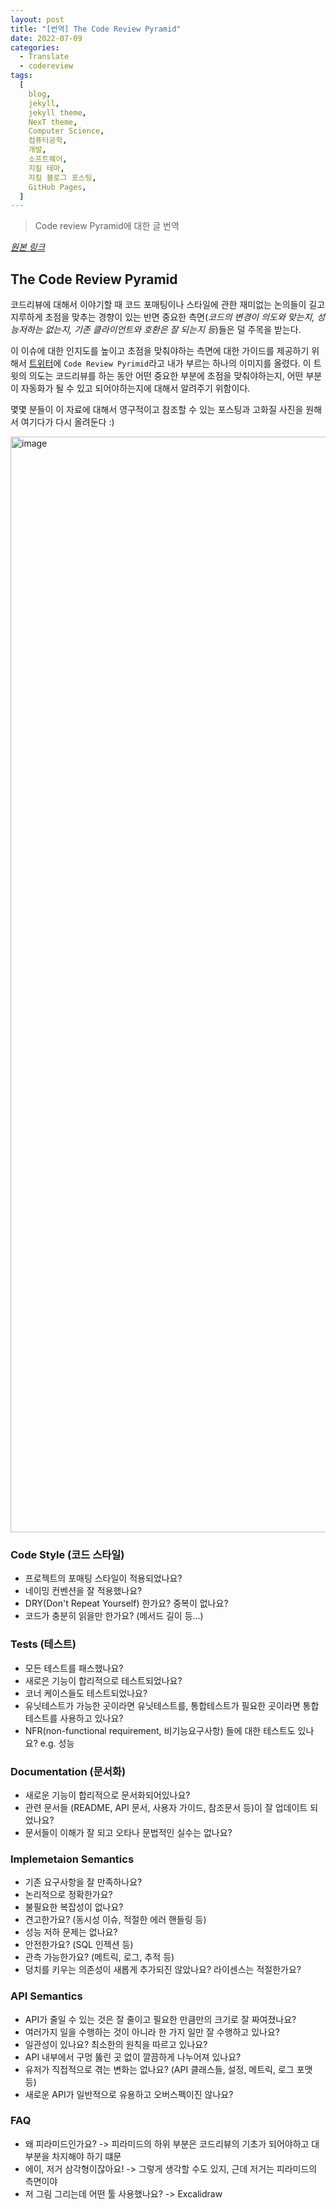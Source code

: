 ```yaml
---
layout: post
title: "[번역] The Code Review Pyramid"
date: 2022-07-09
categories:
  - Translate
  - codereview
tags:
  [
    blog,
    jekyll,
    jekyll theme,
    NexT theme,
    Computer Science,
    컴퓨터공학,
    개발,
    소프트웨어,
    지킬 테마,
    지킬 블로그 포스팅,
    GitHub Pages,
  ]
---
```


> Code review Pyramid에 대한 글 번역 

_[원본 링크](https://www.morling.dev/blog/the-code-review-pyramid/)_

## The Code Review Pyramid
코드리뷰에 대해서 이야기할 때 코드 포매팅이나 스타일에 관한 재미없는 논의들이 길고 지루하게 초점을 맞추는 경향이 있는 반면 중요한 측면(_코드의 변경이 의도와 맞는지, 성능저하는 없는지, 기존 클라이언트와 호환은 잘 되는지 등_)들은 덜 주목을 받는다.

이 이슈에 대한 인지도를 높이고 초점을 맞춰야하는 측면에 대한 가이드를 제공하기 위해서 [트위터](https://twitter.com/gunnarmorling/status/1501645187407388679)에 `Code Review Pyrimid`라고 내가 부르는 하나의 이미지를 올렸다. 이 트윗의 의도는 코드리뷰를 하는 동안 어떤 중요한 부분에 초점을 맞춰야하는지, 어떤 부분이 자동화가 될 수 있고 되어야하는지에 대해서 알려주기 위함이다. 

몇몇 분들이 이 자료에 대해서 영구적이고 참조할 수 있는 포스팅과 고화질 사진을 원해서 여기다가 다시 올려둔다 :)

<img width="1753" alt="image" src="https://user-images.githubusercontent.com/37402136/177997534-b38631ef-6b53-4388-8090-47dd7ecc1964.png">

### Code Style (코드 스타일)
* 프로젝트의 포매팅 스타일이 적용되었나요?
* 네이밍 컨벤션을 잘 적용했나요?
* DRY(Don't Repeat Yourself) 한가요? 중복이 없나요?
* 코드가 충분히 읽을만 한가요? (메서드 길이 등...)

### Tests (테스트)
* 모든 테스트를 패스했나요?
* 새로은 기능이 합리적으로 테스트되었나요?
* 코너 케이스들도 테스트되었나요?
* 유닛테스트가 가능한 곳이라면 유닛테스트를, 통합테스트가 필요한 곳이라면 통합테스트를 사용하고 있나요?
* NFR(non-functional requirement, 비기능요구사항) 들에 대한 테스트도 있나요? e.g. 성능

### Documentation (문서화)
* 새로운 기능이 합리적으로 문서화되어있나요?
* 관련 문서들 (README, API 문서, 사용자 가이드, 참조문서 등)이 잘 업데이트 되었나요?
* 문서들이 이해가 잘 되고 오타나 문법적인 실수는 없나요?

### Implemetaion Semantics
* 기존 요구사항을 잘 만족하나요?
* 논리적으로 정확한가요?
* 불필요한 복잡성이 없나요?
* 견고한가요? (동시성 이슈, 적절한 에러 핸들링 등)
* 성능 저하 문제는 없나요?
* 안전한가요? (SQL 인젝션 등)
* 관측 가능한가요? (메트릭, 로그, 추적 등)
* 덩치를 키우는 의존성이 새롭게 추가되진 않았나요? 라이센스는 적절한가요?

### API Semantics
* API가 줄일 수 있는 것은 잘 줄이고 필요한 만큼만의 크기로 잘 짜여졌나요?  
* 여러가지 일을 수행하는 것이 아니라 한 가지 일만 잘 수행하고 있나요?
* 일관성이 있나요? 최소한의 원칙을 따르고 있나요?
* API 내부에서 구멍 뚫린 곳 없이 깔끔하게 나누어져 있나요? 
* 유저가 직접적으로 겪는 변화는 없나요? (API 클래스들, 설정, 메트릭, 로그 포맷 등)
* 새로운 API가 일반적으로 유용하고 오버스펙이진 않나요? 


### FAQ
* 왜 피라미드인가요?
-> 피라미드의 하위 부분은 코드리뷰의 기초가 되어야하고 대부분을 차지해야 하기 떄문
* 에이, 저거 삼각형이잖아요! 
-> 그렇게 생각할 수도 있지, 근데 저거는 피라미드의 측면이야 
* 저 그림 그리는데 어떤 툴 사용했나요?
-> Excalidraw